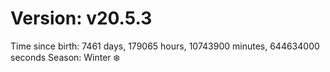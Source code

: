 # Version: v20.5.3
Time since birth: 7461 days, 179065 hours, 10743900 minutes, 644634000 seconds
Season: Winter ❄️
